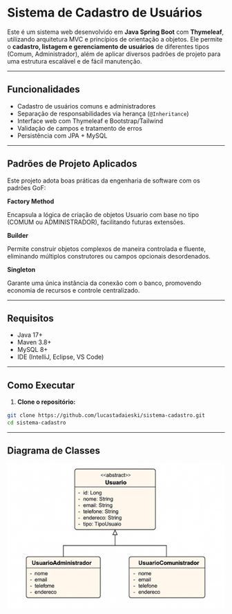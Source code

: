 # Sistema de Cadastro de Usuários

Este é um sistema web desenvolvido em **Java Spring Boot** com **Thymeleaf**, utilizando arquitetura MVC e princípios de orientação a objetos. Ele permite o **cadastro, listagem e gerenciamento de usuários** de diferentes tipos (Comum, Administrador), além de aplicar diversos padrões de projeto para uma estrutura escalável e de fácil manutenção.

---

## Funcionalidades

- Cadastro de usuários comuns e administradores
- Separação de responsabilidades via herança (`@Inheritance`)
- Interface web com Thymeleaf e Bootstrap/Tailwind
- Validação de campos e tratamento de erros
- Persistência com JPA + MySQL

---
## Padrões de Projeto Aplicados
Este projeto adota boas práticas da engenharia de software com os padrões GoF:

**Factory Method**

Encapsula a lógica de criação de objetos Usuario com base no tipo (COMUM ou ADMINISTRADOR), facilitando futuras extensões.

**Builder**

Permite construir objetos complexos de maneira controlada e fluente, eliminando múltiplos construtores ou campos opcionais desordenados.

**Singleton**

Garante uma única instância da conexão com o banco, promovendo economia de recursos e controle centralizado.

---

## Requisitos

- Java 17+
- Maven 3.8+
- MySQL 8+
- IDE (IntelliJ, Eclipse, VS Code)

---

## Como Executar

1. **Clone o repositório:**

```bash
git clone https://github.com/lucastadaieski/sistema-cadastro.git
cd sistema-cadastro
```

---
## Diagrama de Classes
![img.png](img.png)